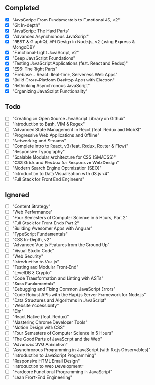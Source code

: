 ## Completed
- [x] "JavaScript: From Fundamentals to Functional JS, v2"
- [x] "Git In-depth"
- [x] "JavaScript: The Hard Parts"
- [x] "Advanced Asynchronous JavaScript"
- [x] "REST & GraphQL API Design in Node.js, v2 (using Express & MongoDB)"
- [x] "Functional-Light JavaScript, v2"
- [x] "Deep JavaScript Foundations"
- [x] "Testing JavaScript Applications (feat. React and Redux)"
- [x] "ES6: The Right Parts"
- [x] "Firebase + React: Real-time, Serverless Web Apps"
- [x] "Build Cross-Platform Desktop Apps with Electron"
- [x] "Rethinking Asynchronous JavaScript"
- [x] "Organizing JavaScript Functionality"

## Todo
- [ ] "Creating an Open Source JavaScript Library on Github"
- [ ] "Introduction to Bash, VIM & Regex"
- [ ] "Advanced State Management in React (feat. Redux and MobX)"
- [ ] "Progressive Web Applications and Offline"
- [ ] "Networking and Streams"
- [ ] "Complete Intro to React, v3 (feat. Redux, Router & Flow)"
- [ ] "Responsive Typography"
- [ ] "Scalable Modular Architecture for CSS (SMACSS)"
- [ ] "CSS Grids and Flexbox for Responsive Web Design"
- [ ] "Modern Search Engine Optimization (SEO)"
- [ ] "Introduction to Data Visualization with d3.js v4"
- [ ] "Full Stack for Front End Engineers"

## Ignored
- [ ] "Content Strategy"
- [ ] "Web Performance"
- [ ] "Four Semesters of Computer Science in 5 Hours, Part 2"
- [ ] "Full Stack for Front-Ends Part 2"
- [ ] "Building Awesomer Apps with Angular"
- [ ] "TypeScript Fundamentals"
- [ ] "CSS In-Depth, v2"
- [ ] "Advanced Vue.js Features from the Ground Up"
- [ ] "Visual Studio Code"
- [ ] "Web Security"
- [ ] "Introduction to Vue.js"
- [ ] "Testing and Modular Front-End"
- [ ] "LevelDB & Crypto"
- [ ] "Code Transformation and Linting with ASTs"
- [ ] "Sass Fundamentals"
- [ ] "Debugging and Fixing Common JavaScript Errors"
- [ ] "Code Robust APIs with the Hapi.js Server Framework for Node.js"
- [ ] "Data Structures and Algorithms in JavaScript"
- [ ] "Website Accessibility"
- [ ] "Elm"
- [ ] "React Native (feat. Redux)"
- [ ] "Mastering Chrome Developer Tools"
- [ ] "Motion Design with CSS"
- [ ] "Four Semesters of Computer Science in 5 Hours"
- [ ] "The Good Parts of JavaScript and the Web"
- [ ] "Advanced SVG Animation"
- [ ] "Asynchronous Programming in JavaScript (with Rx.js Observables)"
- [ ] "Introduction to JavaScript Programming"
- [ ] "Responsive HTML Email Design"
- [ ] "Introduction to Web Development"
- [ ] "Hardcore Functional Programming in JavaScript"
- [ ] "Lean Front-End Engineering"
